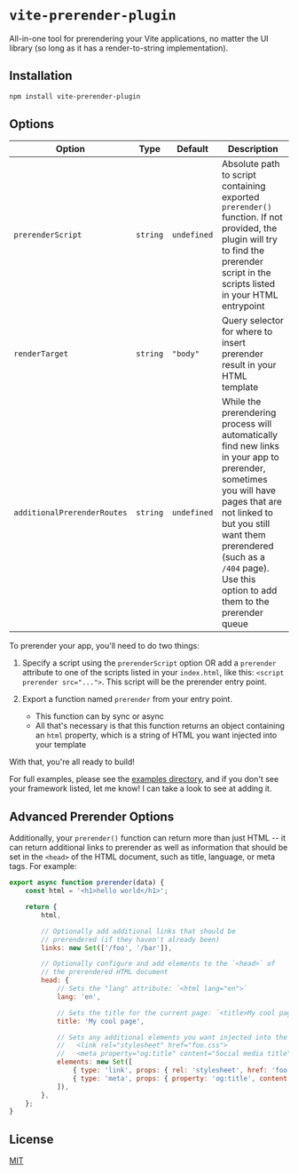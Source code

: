 # `vite-prerender-plugin`

All-in-one tool for prerendering your Vite applications, no matter the UI library (so long as it has a render-to-string implementation).

## Installation

```bash
npm install vite-prerender-plugin
```

## Options

| Option                      | Type     | Default     | Description                                                                                                                                                                                                                                                     |
| --------------------------- | -------- | ----------- | --------------------------------------------------------------------------------------------------------------------------------------------------------------------------------------------------------------------------------------------------------------- |
| `prerenderScript`           | `string` | `undefined` | Absolute path to script containing exported `prerender()` function. If not provided, the plugin will try to find the prerender script in the scripts listed in your HTML entrypoint                                                                             |
| `renderTarget`              | `string` | `"body"`    | Query selector for where to insert prerender result in your HTML template                                                                                                                                                                                       |
| `additionalPrerenderRoutes` | `string` | `undefined` | While the prerendering process will automatically find new links in your app to prerender, sometimes you will have pages that are not linked to but you still want them prerendered (such as a `/404` page). Use this option to add them to the prerender queue |

To prerender your app, you'll need to do two things:

1. Specify a script using the `prerenderScript` option OR add a `prerender` attribute to one of the scripts listed in your `index.html`, like this: `<script prerender src="...">`. This script will be the prerender entry point.

2. Export a function named `prerender` from your entry point.
    - This function can by sync or async
    - All that's necessary is that this function returns an object containing an `html` property, which is a string of HTML you want injected into your template

With that, you're all ready to build!

For full examples, please see the [examples directory](./examples), and if you don't see your framework listed, let me know! I can take a look to see at adding it.

## Advanced Prerender Options

Additionally, your `prerender()` function can return more than just HTML -- it can return additional links to prerender as well as information that should be set in the `<head>` of the HTML document, such as title, language, or meta tags. For example:

```js
export async function prerender(data) {
    const html = '<h1>hello world</h1>';

    return {
        html,

        // Optionally add additional links that should be
        // prerendered (if they haven't already been)
        links: new Set(['/foo', '/bar']),

        // Optionally configure and add elements to the `<head>` of
        // the prerendered HTML document
        head: {
            // Sets the "lang" attribute: `<html lang="en">`
            lang: 'en',

            // Sets the title for the current page: `<title>My cool page</title>`
            title: 'My cool page',

            // Sets any additional elements you want injected into the `<head>`:
            //   <link rel="stylesheet" href="foo.css">
            //   <meta property="og:title" content="Social media title">
            elements: new Set([
                { type: 'link', props: { rel: 'stylesheet', href: 'foo.css' } },
                { type: 'meta', props: { property: 'og:title', content: 'Social media title' } },
            ]),
        },
    };
}
```

## License

[MIT](https://github.com/rschristian/vite-prerender-plugin/blob/master/LICENSE)
